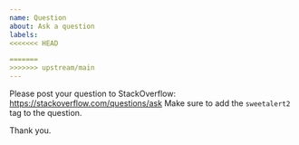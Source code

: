 ```yaml
---
name: Question
about: Ask a question
labels:
<<<<<<< HEAD

=======
>>>>>>> upstream/main
---
```


Please post your question to StackOverflow: https://stackoverflow.com/questions/ask
Make sure to add the `sweetalert2` tag to the question.

Thank you.

